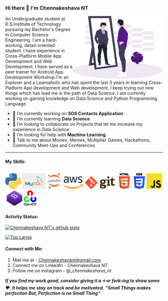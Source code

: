 ### Hi there 👋 I'm Chennakeshava NT


An <img src="git/design.png" align="right" height="200px" width="auto" />Undergraduate student at K.S.Institute of Technology pursuing my Bachelor's Degree in Computer Science Engineering. I am a hard-working, detail-oriented student. I have experience in Cross-Platform Mobile App Development and Web Development. I have served as a peer trainer for Android App Development Workshop.I'm an Explorer and a Learnaholic who has spent the last 3 years in learning Cross-Platform App development and Web development, I keep trying out new things which has lead me in the path of Data Science. I am currently working on gaining knowledge on Data Science and Python Programming Language.
- 🔭 I’m currently working on **SOS Contacts Application**
- 🌱 I’m currently learning **Data Science**
- 👯 I’m looking to collaborate on Projects that let me increase my experience in Data Science
- 🤔 I’m looking for help with **Machine Learning**
- 💬 Talk to me about Movies, Memes, Multiplier Games, Hackathons, Community Meet-Ups and Conferences
---
#### My Skills:
<img src="git/python.jpg" height="50px" width="auto" alt="python"/>      <img src="git/mysql.jpg" height="50px" width="auto" alt="SQL"/>      <img src="git/jupyter.png" height="50px" width="auto" alt="Jupyter"/>      <img src="git/aws.png" height="40px" width="auto" alt="AWS"/>     <!-- <img src="git/R.jpg" height="50px" width="auto" alt="R"/> -->    <img src="git/git.png" height="40px" width="auto" alt="Git"/>    <img src="git/html5.png" height="50px" width="auto" alt="HTML5"/>    <img src="git/css3.png" height="50px" width="auto" alt="CSS3"/>    <img src="git/JS.png" height="50px" width="auto" alt="JavaScript"/>    <img src="git/bootstrap.jpg" height="50px" width="auto" alt="Bootstrap4"/><!--<img src="git/react.png" height="50px" width="auto" alt="React.JS"/><img src="git/php.png" height="50px" width="60" alt="PHP"/> --><img src="git/opencv.png" height="50px" width="auto" alt="OpenCV"/>
---

#### Activity Status:


[![Chennakeshava NT's github stats](https://github-readme-stats.vercel.app/api?username=ChennakeshavaNT&show_icons=true&count_private=true)]()

[![Top Langs](https://github-readme-stats.vercel.app/api/top-langs/?username=ChennakeshavaNT&layout=compact)](https://github.com/ChennakeshavaNT/github-readme-stats)
<br/>

#### Connect with Me:
<!--[<img src="git/gmail.png" height="45px" width="auto" alt="Gmail ID"/>](chennakeshavant@gmail.com)        [<img src="git/linkedin.png" height="50px" width="auto" alt="LinkedIn"/>](https://www.linkedin.com/in/chennakeshavant/)    [<img src="git/instagram.png" height="50px" width="auto" alt="Instagram"/>]()-->
1. Mail me at - Chennakeshavant@gmail.com
2. Connect me on LinkedIn - Chennakeshava NT
2. Follow me on instagram - @__chennakeshava_nt_

***If you find my work good, consider giving it a ⭐ or fork-ing to show some ❤️. It helps me stay on track and be motivated.***
***"Small Things makes perfection But, Perfection is no Small Thing"***
